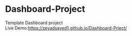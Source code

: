 # Dashboard-Project
Template Dashboard project <br>
Live Demo:https://zeyadsayed1.github.io/Dashboard-Prject/
